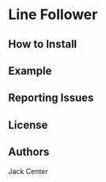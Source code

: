 # Line Follower

## How to Install

## Example

## Reporting Issues

## License

## Authors
Jack Center